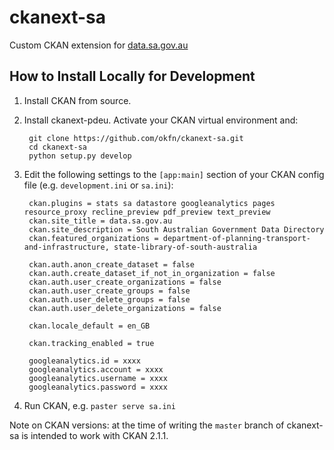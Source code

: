 # ckanext-sa

Custom CKAN extension for [data.sa.gov.au](http://data.sa.gov.au/)

## How to Install Locally for Development

1. Install CKAN from source.

2. Install ckanext-pdeu. Activate your CKAN virtual environment and:

        git clone https://github.com/okfn/ckanext-sa.git
        cd ckanext-sa
        python setup.py develop

3. Edit the following settings to the `[app:main]` section of your CKAN config
   file (e.g. `development.ini` or `sa.ini`):

        ckan.plugins = stats sa datastore googleanalytics pages resource_proxy recline_preview pdf_preview text_preview
        ckan.site_title = data.sa.gov.au
        ckan.site_description = South Australian Government Data Directory
        ckan.featured_organizations = department-of-planning-transport-and-infrastructure, state-library-of-south-australia

        ckan.auth.anon_create_dataset = false
        ckan.auth.create_dataset_if_not_in_organization = false
        ckan.auth.user_create_organizations = false
        ckan.auth.user_create_groups = false
        ckan.auth.user_delete_groups = false
        ckan.auth.user_delete_organizations = false

        ckan.locale_default = en_GB

        ckan.tracking_enabled = true

        googleanalytics.id = xxxx
        googleanalytics.account = xxxx
        googleanalytics.username = xxxx
        googleanalytics.password = xxxx


4. Run CKAN, e.g. `paster serve sa.ini`

Note on CKAN versions: at the time of writing the `master` branch of
ckanext-sa is intended to work with CKAN 2.1.1.
